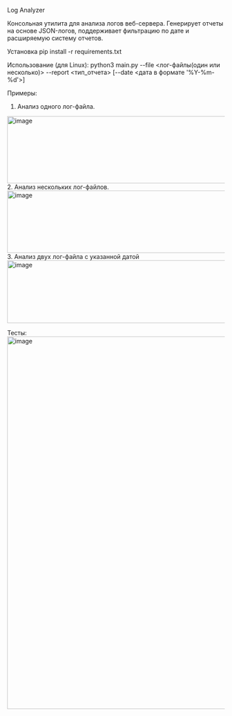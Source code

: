 Log Analyzer

Консольная утилита для анализа логов веб-сервера. Генерирует отчеты на основе JSON-логов, поддерживает фильтрацию по дате и расширяемую систему отчетов.

Установка
pip install -r requirements.txt

Использование (для Linux):
  python3 main.py --file <лог-файлы(один или несколько)> --report <тип_отчета> [--date <дата в формате '%Y-%m-%d'>]

  Примеры:
  1. Анализ одного лог-файла.
  <img width="1092" height="155" alt="image" src="https://github.com/user-attachments/assets/50ceaa7d-ae01-4ce4-a228-a1f52ea4bf93" />
  2. Анализ нескольких лог-файлов.
  <img width="1040" height="144" alt="image" src="https://github.com/user-attachments/assets/8aff906d-414e-4d83-934e-a73674115eed" />
  3. Анализ двух лог-файла с указанной датой
  <img width="1180" height="145" alt="image" src="https://github.com/user-attachments/assets/ffa07627-8024-4f04-8b57-bffa42032eee" />

Тесты:
  <img width="1262" height="861" alt="image" src="https://github.com/user-attachments/assets/51c2ac6c-e5d9-49a2-b448-80b193a967cf" />
